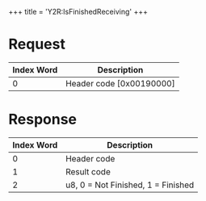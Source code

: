 +++
title = 'Y2R:IsFinishedReceiving'
+++

# Request

| Index Word | Description                |
|------------|----------------------------|
| 0          | Header code \[0x00190000\] |

# Response

| Index Word | Description                        |
|------------|------------------------------------|
| 0          | Header code                        |
| 1          | Result code                        |
| 2          | u8, 0 = Not Finished, 1 = Finished |
